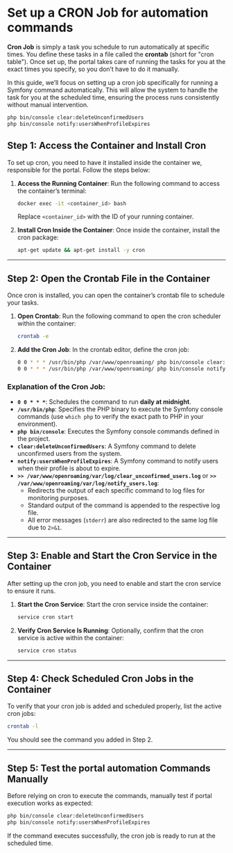# Set up a CRON Job for automation commands

**Cron Job** is simply a task you schedule to run automatically at specific times. You define these tasks in a file
called the **crontab** (short for "cron table"). Once set up, the portal takes care of running the tasks for you at the
exact times you specify, so you don’t have to do it manually.

In this guide, we’ll focus on setting up a cron job specifically for running a Symfony command automatically. This will
allow the system to handle the task for you at the scheduled time, ensuring the process runs consistently without manual
intervention.

```bash
php bin/console clear:deleteUnconfirmedUsers
php bin/console notify:usersWhenProfileExpires
```

## Step 1: Access the Container and Install Cron

To set up cron, you need to have it installed inside the container we, responsible for the portal. Follow
the steps below:

1. **Access the Running Container**:
   Run the following command to access the container’s terminal:
   ```bash
   docker exec -it <container_id> bash
   ```
   Replace `<container_id>` with the ID of your running container.

2. **Install Cron Inside the Container**:
   Once inside the container, install the cron package:
   ```bash
   apt-get update && apt-get install -y cron
   ```

---

## Step 2: Open the Crontab File in the Container

Once cron is installed, you can open the container’s crontab file to schedule your tasks.

1. **Open Crontab**:
   Run the following command to open the cron scheduler within the container:
   ```bash
   crontab -e
   ```

2. **Add the Cron Job**:
   In the crontab editor, define the cron job:

   ```bash
   0 0 * * * /usr/bin/php /var/www/openroaming/ php bin/console clear:deleteUnconfirmedUsers >> /var/www/openroaming/var/log/clear_unconfirmed_users.log 2>&1
   0 0 * * * /usr/bin/php /var/www/openroaming/ php bin/console notify:usersWhenProfileExpires >> /var/www/openroaming/var/log/notify_users.log 2>&1
   ```

### Explanation of the Cron Job:

- **`0 0 * * *`**: Schedules the command to run **daily at midnight**.
- **`/usr/bin/php`**: Specifies the PHP binary to execute the Symfony console commands (use `which php` to verify the exact path to PHP in your environment).
- **`php bin/console`**: Executes the Symfony console commands defined in the project.
- **`clear:deleteUnconfirmedUsers`**: A Symfony command to delete unconfirmed users from the system.
- **`notify:usersWhenProfileExpires`**: A Symfony command to notify users when their profile is about to expire.
- **`>> /var/www/openroaming/var/log/clear_unconfirmed_users.log`** or **`>> /var/www/openroaming/var/log/notify_users.log`**:
    - Redirects the output of each specific command to log files for monitoring purposes.
    - Standard output of the command is appended to the respective log file.
    - All error messages (`stderr`) are also redirected to the same log file due to `2>&1`.

---

## Step 3: Enable and Start the Cron Service in the Container

After setting up the cron job, you need to enable and start the cron service to ensure it runs.

1. **Start the Cron Service**:
   Start the cron service inside the container:
   ```bash
   service cron start
   ```

2. **Verify Cron Service Is Running**:
   Optionally, confirm that the cron service is active within the container:
   ```bash
   service cron status
   ```

---

## Step 4: Check Scheduled Cron Jobs in the Container

To verify that your cron job is added and scheduled properly, list the active cron jobs:

```bash
crontab -l
```

You should see the command you added in Step 2.

---

## Step 5: Test the portal automation Commands Manually

Before relying on cron to execute the commands, manually test if portal execution works as expected:

```bash
php bin/console clear:deleteUnconfirmedUsers
php bin/console notify:usersWhenProfileExpires

```

If the command executes successfully, the cron job is ready to run at the scheduled time.
